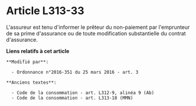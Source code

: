 # Article L313-33

L'assureur est tenu d'informer le prêteur du non-paiement  par l'emprunteur de sa prime d'assurance ou de toute modification
substantielle du contrat d'assurance.

**Liens relatifs à cet article**

	**Modifié par**:

	  - Ordonnance n°2016-351 du 25 mars 2016 - art. 3

	**Anciens textes**:

	  - Code de la consommation - art. L312-9, alinéa 9 (Ab)
	  - Code de la consommation - art. L313-18 (MMN)
